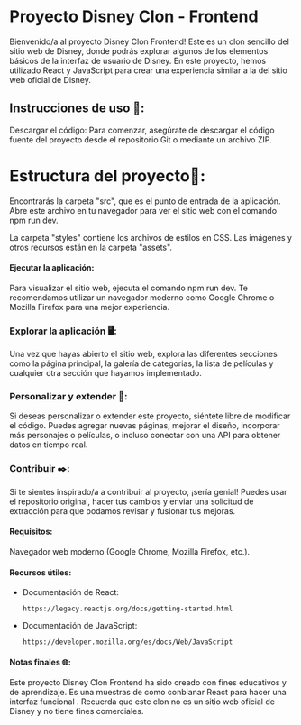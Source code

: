 # Proyecto Disney Clon - Frontend

Bienvenido/a al proyecto Disney Clon Frontend! Este es un clon sencillo del sitio web de Disney, donde podrás explorar algunos de los elementos básicos de la interfaz de usuario de Disney. En este proyecto, hemos utilizado React y JavaScript para crear una experiencia similar a la del sitio web oficial de Disney.

## Instrucciones de uso 🔏:

Descargar el código: Para comenzar, asegúrate de descargar el código fuente del proyecto desde el repositorio Git o mediante un archivo ZIP.

# Estructura del proyecto📜:

Encontrarás la carpeta "src", que es el punto de entrada de la aplicación. Abre este archivo en tu navegador para ver el sitio web con el comando npm run dev.

La carpeta "styles" contiene los archivos de estilos en CSS.
Las imágenes y otros recursos están en la carpeta "assets".

#### Ejecutar la aplicación: 

Para visualizar el sitio web,  ejecuta el comando npm run dev.
 Te recomendamos utilizar un navegador moderno como Google Chrome o Mozilla Firefox para una mejor experiencia.

### Explorar la aplicación 🖥️:

Una vez que hayas abierto el sitio web, explora las diferentes secciones como la página principal, la galería de categorias, la lista de películas y cualquier otra sección que hayamos implementado.

### Personalizar y extender 📑: 

Si deseas personalizar o extender este proyecto, siéntete libre de modificar el código. Puedes agregar nuevas páginas, mejorar el diseño, incorporar más personajes o películas, o incluso conectar con una API para obtener datos en tiempo real.

### Contribuir ✒️:
Si te sientes inspirado/a a contribuir al proyecto, ¡sería genial! Puedes usar el repositorio original, hacer tus cambios y enviar una solicitud de extracción para que podamos revisar y fusionar tus mejoras.

#### Requisitos:

  Navegador web moderno (Google Chrome, Mozilla Firefox, etc.).

#### Recursos útiles:

- Documentación de React:
  
  ```
  https://legacy.reactjs.org/docs/getting-started.html
  
  ```

- Documentación de JavaScript:
  
  ```
  https://developer.mozilla.org/es/docs/Web/JavaScript

  ```
  

#### Notas finales  🌐:

Este proyecto Disney Clon Frontend ha sido creado con fines educativos y de aprendizaje. Es una muestras de como conbianar React para hacer una interfaz funcional . Recuerda que este clon no es un sitio web oficial de Disney y no tiene fines comerciales.


